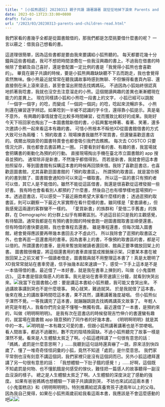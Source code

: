 ```yaml
---
title: " [小狐熊週記] 20230313 親子共讀 讀著讀著 就怔怔地掉下淚來 Parents and children read touching picture books together"
date: 2023-03-13T23:33:00+0800
draft: false
url: "/2023/03/20230313-parents-and-children-read.html"
---
```


我們家看的書幾乎全都是從圖書館借的，那我們都是怎麼挑要借什麼書的呢？ 一言以蔽之：借我自己想看的書。

這道理很簡單，因為這些書都是要由我來要講給小狐熊聽的。 每天都要花幾十分鐘與這些書相處，我可不想把時間浪費在一些我沒興趣的書上。不過我在借書的時候除了會顧及自己喜好，還是會配置一定比例的書是「我覺得小狐熊也會喜歡的」。 畢竟在親子共讀的時候，要是小狐熊興趣缺缺聽不下去而跑走，我也會覺得索然無味。像小熊最近就常常在聽我講故事時感到無聊、不但懶得看書頁內容、還直接倒在床上滾來滾去，甚至會溜出房間去找媽媽玩。 不過因為小狐始終很認真地抓著我唸書，我就也沒空去注意溜走的小熊。這個閱讀興趣的差異也漸漸體現在能力的差異上。 現在同樣請小狐和小熊唸一段書上的文字， 小狐已經可以跳脫「一個字一個字」的唸，而變成「一個詞一個詞」的唸，唸起來流暢許多。 小熊則還在練習逐字辨認。如果唸到一半被不認識的字卡住，還得靠小狐提示。真是毫不意外， 有興趣的事情就會花比較多時間練習，從而獲致比較好的成果。我剛好今天下班回家也掏出了一本圖書館新借的書，小狐興奮地捧著、看著、笑著，還多次邀請小熊一起來看這本有趣的書。 可惜小熊根本不睬他XD從圖書館借書的方式大致可分為兩種： 1. 預約取書 2. 現場揀書我雖然不常買書，但還蠻喜歡逛書店的。偶爾出現路旁的圖書特賣會也都會吸引我們去瞧瞧。 每次去 COSTCO 只要情況允許，我也都會去書區轉上一圈。 只要看到好看的書、有趣的書，我當場就會把購書的衝動化為預約的行動。 直接現場掏出手機在臺北市立圖書館的 app 搜尋並預約。 通常除非是新書，不然幾乎都借得到。 而若是新書，我就會把這本書拍照留存，等到圖書館有採購這本書的時候再回頭來借。我除了喜歡逛書店，也喜歡逛圖書館，尤其喜歡逛圖書館的「預約取書區」。 所謂預約取書區，就是當你預約的書到館了、圖書館會通知你可以來這一櫃取書。 所以這一區的書只有預約者可以借，其它人是不能借的。雖然不能從這區借書，我還是很喜歡從這裡發掘一些好書。 我有時也會看看別人都預約了什麼書，然後自己也有樣學樣地當場預約一本。透過逛書店，可以感受一下最近廠商希望大家看什麼樣的書； 透過逛預約取書區，則可以觀察一下最近大家實際在看什麼樣的書。雖同樣是「愛書讀者」，但我感覺這兩邊的客群蠻不一樣的。 「愛買新書」的族群和「愛借二手舊書」的族群，在 Demographic 的分群上似乎有顯著區別。不過這目前只是我的主觀感覺，有待驗證。通常我都是在有預約書到館的時候會跑一趟圖書館取書並順便還書。 但有時借的書快要逾期，我也會專程去還書。 雖是專程還書，但每次踏入圖書館，總會覺得應該要再帶幾本書回去才不虛此行。 所以我除會了逛預約取書區之外，也會再逛一逛還書用的書車。因為書車上的書，不像預約取書區的書，都是可以借的。所謂還書的書車，是用來暫放剛被讀者還回來、館員正要準備放回架上的書。 圖書館很機靈，將這個還書用的書車直接當成推銷展示架。只要某本書在被放回架上之前又被下一個讀者借走，圖書館員就不用整理這本書了！真是太聰明了XD我常常就站在書車旁邊，信手抽幾本起來速讀一下，感受一下手上這本是不是一本值得借的書。最近借了一本好書，就是我在書車上揀到的，叫做《小鬼蛋糕店》。 這本書是個哀傷感人的故事。我光是站在書車旁速讀三分鐘，就看到快哭出來。![](https://blogger.googleusercontent.com/img/proxy/AVvXsEgkDcP-tLLszffMvzTDrPzt5Gau8Tx5hTyyjxMOm66mC_yap7oCBrYLlvs7MGOIFgSzORV35luhQZVfNG0ZsogRSc3iEMNrHcbkWxb33b3PaBChoI6ckuVrYYoA419pImnLUjrTSPitNaEpwyiZ_7SOS6EgvYli6K8-yYLWB5FCptCQOTxq_-sLeEv3FjgvK6d9X10GxnH8Mt0MTvq7kvm2lx9ME_L9pn-Q=s0-d-e1-ft)我當下在圖書館心想：要是講這本書給小狐熊聽，我可能又會哭出來。 不過講故事講到哭也不是什麼壞事。 開心就笑，難過就哭。 於是我就借了這本書。後來在晚上的講故事時間唸這本書，果不其然，講著講著幾度凝咽。 但小狐熊似乎渾然不覺。一等我講完了這本書，就蹦蹦跳跳去找媽媽講英文故事了。 年輕人終究是年輕人，我看你們完全是不懂喔～無獨有偶，最近還借了一本書，是預約來的，叫做《明明啊明明》。 是我有次在逛書店的時候發現吉竹伸介的書還蠻有趣的，就當場在圖書館 app 隨意預約了同作者的好幾本書。 《明明啊明明》就是其中的一本。![](https://blogger.googleusercontent.com/img/proxy/AVvXsEgKV82ce7OpDJwQIaPBvTeuKuSPNeAq1R1YUg7bqGDZn4Nku2x7Z0ypIOhex5yRsoDN8Q3u5_eYB0Wt1j1D0H_fDKP-b_ctG53igoeghKnSB47An8o7aCTxqgkjZO-MBb1wleq9zx9r7z0vw2DJzGXTmw7_d91Qnhx_mb7Fu5VI0XGlDVQmBpi8GYuYStjUq_2PfiqKOa36ExF7bJV5ARN40Dut6tofReIn=s0-d-e1-ft)明明是一本有趣又可愛的書，但跟小狐熊講著講著也是不禁哽咽。 看人間故事，都逃不過離別，數不完的陰晴換圓缺。不過小狐熊聽完了故事一樣是渾然不覺。看來是人生體驗太貧乏了啊。小狐這禮拜講了一句很有意思的話： 「媽媽，處罰是什麼意思啊？」……我聽到這句話時還真嚇了一跳，原來活到快四歲了、懂了一堆奇奇怪怪詞彙的小狐，竟然不知道「處罰」是什麼意思。 我們家平常倒也沒有刻意不講這個詞，我們家裡只是沒有這個詞而已。另外小狐這禮拜還講了另一句很有意思的話： 「我想體驗一下肚子餓的感覺！」……好啊，這個既不知處罰是何物、也不懂飢餓是何感受的傢伙，難怪把一篇感人的故事聽得一副沒血沒淚的樣子。 總之是人生體驗太貧乏了啊。人生體驗的深度決定了感動的強度。 如果有爸爸媽媽也想體驗一下親子共讀讀到哭， 不妨也來試試這兩本書！ 《小鬼蛋糕店》和《明明啊明明》。特別推薦給認真養育孩子達兩年以上的父母。 因為我自己覺得，如果在小狐熊兩歲前給我看這兩本書，我應該是不會這麼感動的吧![](https://fonts.gstatic.com/s/e/notoemoji/15.0/1f606/32.png)![](https://blogger.googleusercontent.com/img/proxy/AVvXsEgzPmz9uDIoTxobedmzdLi2fo-wwxkQ-q5u2ngpDy7M8V2kj5zk9-fNNPAqiHHJow0HXXo9PSMx0Zs8gfBvSl7ZLIIqaWtOygnSmYnE3YUvU3B0DD_a-mC9eEHCT1vuVTGYtlN_9XgiMC6RZCwps4pDBWrQEbwZKoGnqSf2DgN6r0573jPs_mLlXNecGobmqBlfrBW-nDNLqolgxHgVbK1avfKT-0NZEnmM=s0-d-e1-ft)

